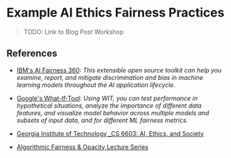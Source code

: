 # Example AI Ethics Fairness Practices


> TODO: Link to Blog Post Workshop


## References

- [IBM's AI Fairness 360](https://aif360.mybluemix.net/): _This extensible open source toolkit can help you examine, report, and mitigate discrimination and bias in machine learning models throughout the AI application lifecycle._

- [Google's What-If-Tool](https://pair-code.github.io/what-if-tool/): _Using WIT, you can test performance in hypothetical situations, analyze the importance of different data features, and visualize model behavior across multiple models and subsets of input data, and for different ML fairness metrics._

- [Georgia Institute of Technology _CS 6603: AI, Ethics, and Society](https://omscs.gatech.edu/cs-8803-o10-ai-ethics-and-society)

- [Algorithmic Fairness & Opacity Lecture Series](https://www.ischool.berkeley.edu/events/algorithmic-fairness)
